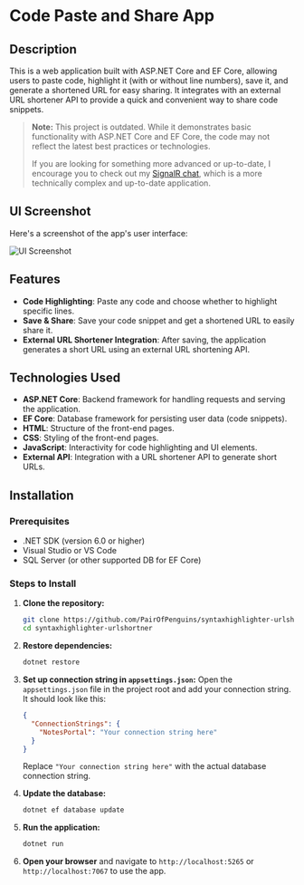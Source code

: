 # Code Paste and Share App

## Description
This is a web application built with ASP.NET Core and EF Core, allowing users to paste code, highlight it (with or without line numbers), save it, and generate a shortened URL for easy sharing. It integrates with an external URL shortener API to provide a quick and convenient way to share code snippets.

> **Note:** This project is outdated. While it demonstrates basic functionality with ASP.NET Core and EF Core, the code may not reflect the latest best practices or technologies. 
> 
> If you are looking for something more advanced or up-to-date, I encourage you to check out my [SignalR chat](https://github.com/PairOfPenguins/petchat-signalr), which is a more technically complex and up-to-date application.

## UI Screenshot
Here's a screenshot of the app's user interface:

![UI Screenshot](https://github.com/user-attachments/assets/2f2184f4-480f-40f3-a6e7-329b9045535d)


## Features
- **Code Highlighting**: Paste any code and choose whether to highlight specific lines.
- **Save & Share**: Save your code snippet and get a shortened URL to easily share it.
- **External URL Shortener Integration**: After saving, the application generates a short URL using an external URL shortening API.

## Technologies Used
- **ASP.NET Core**: Backend framework for handling requests and serving the application.
- **EF Core**: Database framework for persisting user data (code snippets).
- **HTML**: Structure of the front-end pages.
- **CSS**: Styling of the front-end pages.
- **JavaScript**: Interactivity for code highlighting and UI elements.
- **External API**: Integration with a URL shortener API to generate short URLs.

## Installation

### Prerequisites
- .NET SDK (version 6.0 or higher)
- Visual Studio or VS Code
- SQL Server (or other supported DB for EF Core)


### Steps to Install

1. **Clone the repository:**
   ```bash
   git clone https://github.com/PairOfPenguins/syntaxhighlighter-urlshortner.git
   cd syntaxhighlighter-urlshortner
   ```
2. **Restore dependencies:**
   ```bash
   dotnet restore
   ```
3. **Set up connection string in `appsettings.json`:**
   Open the `appsettings.json` file in the project root and add your connection string. It should look like this:
   ```json
   {
     "ConnectionStrings": {
       "NotesPortal": "Your connection string here"
     }
   }
   ```
   Replace `"Your connection string here"` with the actual database connection string.

4. **Update the database:**
   ```bash
   dotnet ef database update
   ```
5. **Run the application:**
   ```bash
   dotnet run
   ```
6. **Open your browser** and navigate to `http://localhost:5265` or `http://localhost:7067` to use the app.
